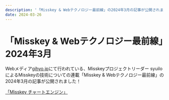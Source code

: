 ```yaml
---
description: '「Misskey & Webテクノロジー最前線」の2024年3月の記事が公開されました'
date: 2024-03-26
---
```


# 「Misskey & Webテクノロジー最前線」2024年3月

Webメディア[gihyo.jp](https://gihyo.jp/)にて行われている、Misskeyプロジェクトリーダー syuiloによるMisskeyの技術についての連載「Misskey & Webテクノロジー最前線」の2024年3月の記事が公開されました！

[「Misskey チャートエンジン」](https://gihyo.jp/article/2024/03/misskey-11)
